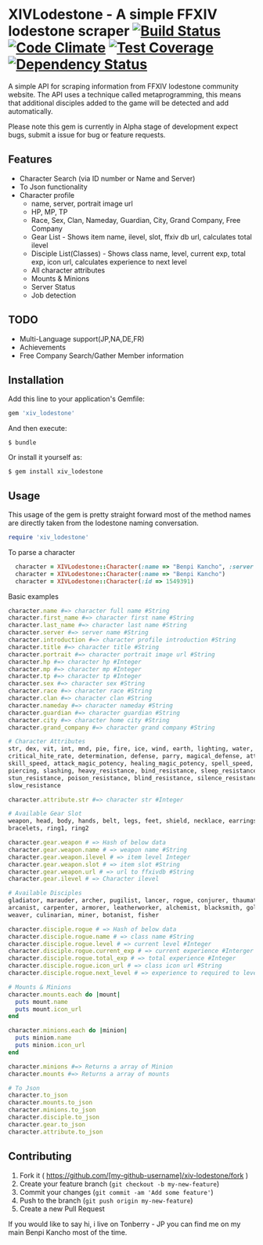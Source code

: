 # XIVLodestone - A simple FFXIV lodestone scraper [![Build Status](https://travis-ci.org/benjiro/XIV-lodestone.svg)](https://travis-ci.org/benjiro/XIV-lodestone) [![Code Climate](https://codeclimate.com/github/benjiro/XIV-lodestone/badges/gpa.svg)](https://codeclimate.com/github/benjiro/XIV-lodestone) [![Test Coverage](https://codeclimate.com/github/benjiro/XIV-lodestone/badges/coverage.svg)](https://codeclimate.com/github/benjiro/XIV-lodestone) [![Dependency Status](https://gemnasium.com/benjiro/XIV-lodestone.svg)](https://gemnasium.com/benjiro/XIV-lodestone)

A simple API for scraping information from FFXIV lodestone community website.
The API uses a technique called metaprogramming, this means that additional
disciples added to the game will be detected and add automatically.

Please note this gem is currently in Alpha stage of development expect bugs,
submit a issue for bug or feature requests.

## Features
- Character Search (via ID number or Name and Server)
- To Json functionality
- Character profile
  - name, server, portrait image url
  - HP, MP, TP
  - Race, Sex, Clan, Nameday, Guardian, City, Grand Company, Free Company
  - Gear List - Shows item name, ilevel, slot, ffxiv db url, calculates total ilevel
  - Disciple List(Classes) - Shows class name, level, current exp, total exp, icon url, calculates experience to next level
  - All character attributes
  - Mounts & Minions
  - Server Status
  - Job detection

## TODO
- Multi-Language support(JP,NA,DE,FR)
- Achievements
- Free Company Search/Gather Member information

## Installation

Add this line to your application's Gemfile:

```ruby
gem 'xiv_lodestone'
```

And then execute:

    $ bundle

Or install it yourself as:

    $ gem install xiv_lodestone

## Usage

This usage of the gem is pretty straight forward most of the method names are
directly taken from the lodestone naming conversation.

```ruby
require 'xiv_lodestone'
```

To parse a character
```ruby
  character = XIVLodestone::Character(:name => "Benpi Kancho", :server => "Tonberry")
  character = XIVLodestone::Character(:name => "Benpi Kancho")
  character = XIVLodestone::Character(:id => 1549391)
```

Basic examples

```ruby
character.name #=> character full name #String
character.first_name #=> character first name #String
character.last_name #=> character last name #String
character.server #=> server name #String
character.introduction #=> character profile introduction #String
character.title #=> character title #String
character.portrait #=> character portrait image url #String
character.hp #=> character hp #Integer
character.mp #=> character mp #Integer
character.tp #=> character tp #Integer
character.sex #=> character sex #String
character.race #=> character race #String
character.clan #=> character clan #String
character.nameday #=> character nameday #String
character.guardian #=> character guardian #String
character.city #=> character home city #String
character.grand_company #=> character grand company #String

# Character Attributes
str, dex, vit, int, mnd, pie, fire, ice, wind, earth, lighting, water, accuracy,
critical_hite_rate, determination, defense, parry, magical_defense, attack_power,
skill_speed, attack_magic_potency, healing_magic_potency, spell_speed, blunt,
piercing, slashing, heavy_resistance, bind_resistance, sleep_resistance,
stun_resistance, poison_resistance, blind_resistance, silence_resistance,
slow_resistance

character.attribute.str #=> character str #Integer

# Available Gear Slot
weapon, head, body, hands, belt, legs, feet, shield, necklace, earrings,
bracelets, ring1, ring2

character.gear.weapon # => Hash of below data
character.gear.weapon.name # => weapon name #String
character.gear.weapon.ilevel # => item level Integer
character.gear.weapon.slot # => item slot #String
character.gear.weapon.url # => url to ffxivdb #String
character.gear.ilevel # => Character ilevel

# Available Disciples
gladiator, marauder, archer, pugilist, lancer, rogue, conjurer, thaumaturge,
arcanist, carpenter, armorer, leatherworker, alchemist, blacksmith, goldsmith,
weaver, culinarian, miner, botanist, fisher

character.disciple.rogue # => Hash of below data
character.disciple.rogue.name # => class name #String
character.disciple.rogue.level # => current level #Integer
character.disciple.rogue.current_exp # => current experience #Interger
character.disciple.rogue.total_exp # => total experience #Integer
character.disciple.rogue.icon_url # => class icon url #String
character.disciple.rogue.next_level # => experience to required to level #Integer

# Mounts & Minions
character.mounts.each do |mount|
  puts mount.name
  puts mount.icon_url
end

character.minions.each do |minion|
  puts minion.name
  puts minion.icon_url
end

character.minions #=> Returns a array of Minion
character.mounts #=> Returns a array of mounts

# To Json
character.to_json
character.mounts.to_json
character.minions.to_json
character.disciple.to_json
character.gear.to_json
character.attribute.to_json
```

## Contributing

1. Fork it ( https://github.com/[my-github-username]/xiv-lodestone/fork )
2. Create your feature branch (`git checkout -b my-new-feature`)
3. Commit your changes (`git commit -am 'Add some feature'`)
4. Push to the branch (`git push origin my-new-feature`)
5. Create a new Pull Request

If you would like to say hi, i live on Tonberry - JP you can find me on my main
Benpi Kancho most of the time.
